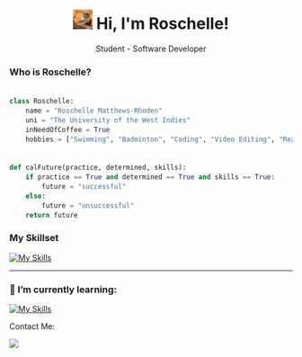 <h1 align= "center"> <img src="images/typingcat.gif" width="35" /> Hi, I'm Roschelle! </h1>

<p align= "center">Student - Software Developer</p>

### Who is Roschelle?

```python

class Roschelle:
    name = "Roschelle Matthews-Rhoden"
    uni = "The University of the West Indies"
    inNeedOfCoffee = True
    hobbies = ["Swimming", "Badminton", "Coding", "Video Editing", "Reading Horror Fiction"]


def calFuture(practice, determined, skills):
    if practice == True and determined == True and skills == True:
        future = "successful"
    else:
        future = "unsuccessful"
    return future

```

<h3>My Skillset</h3>

<p> </p>

[![My Skills](https://skills.thijs.gg/icons?i=js,html,css,php,python,java)](https://skills.thijs.gg)

---

<h3>🌱 I’m currently learning:</h3>

[![My Skills](https://skills.thijs.gg/icons?i=nodejs,react)](https://skills.thijs.gg)

<p>Contact Me:</p>
<a href="mailto:roschellematthewsrhoden@gmail.com?subject=%20Roschelle%20Matthews-Rhoden"><img src="https://img.shields.io/badge/gmail-%23D14836.svg?&style=for-the-badge&logo=gmail&logoColor=white" />
